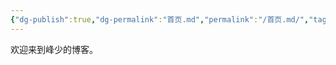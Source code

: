 ```yaml
---
{"dg-publish":true,"dg-permalink":"首页.md","permalink":"/首页.md/","tags":"gardenEntry","dgHomeLink":true,"dgPassFrontmatter":false}
---
```


欢迎来到峰少的博客。